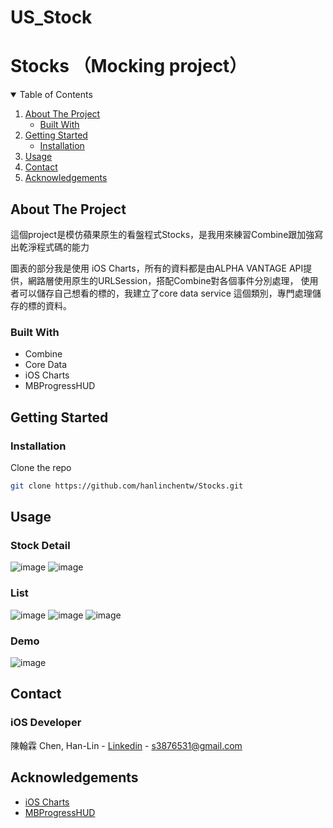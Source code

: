 # US_Stock

# Stocks （Mocking project）

<!-- TABLE OF CONTENTS -->
<details open="open">
  <summary>Table of Contents</summary>
  <ol>
    <li>
      <a href="#about-the-project">About The Project</a>
      <ul>
        <li><a href="#built-with">Built With</a></li>
      </ul>
    </li>
    <li>
      <a href="#getting-started">Getting Started</a>
      <ul>
        <li><a href="#installation">Installation</a></li>
      </ul>
    </li>
    <li><a href="#usage">Usage</a></li>
    <li><a href="#contact">Contact</a></li>
    <li><a href="#acknowledgements">Acknowledgements</a></li>
  </ol>
</details>

<!-- ABOUT THE PROJECT -->
## About The Project
這個project是模仿蘋果原生的看盤程式Stocks，是我用來練習Combine跟加強寫出乾淨程式碼的能力

圖表的部分我是使用 iOS Charts，所有的資料都是由ALPHA VANTAGE API提供，網路層使用原生的URLSession，搭配Combine對各個事件分別處理，
使用者可以儲存自己想看的標的，我建立了core data service 這個類別，專門處理儲存的標的資料。

### Built With

* Combine
* Core Data
* iOS Charts
* MBProgressHUD


<!-- GETTING STARTED -->
## Getting Started

### Installation

Clone the repo
   ```sh
   git clone https://github.com/hanlinchentw/Stocks.git
   ```
   
<!-- Usage -->
## Usage 
### Stock Detail
![image](https://github.com/hanlinchentw/Stocks/blob/main/Stock_Detail.png)
![image](https://github.com/hanlinchentw/Stocks/blob/main/Stock_Chart_demo.gif)

### List
![image](https://github.com/hanlinchentw/Stocks/blob/main/Stock_List.png)
![image](https://github.com/hanlinchentw/Stocks/blob/main/Stock_add.png)
![image](https://github.com/hanlinchentw/Stocks/blob/main/Stock_delete.png)

### Demo
![image](https://github.com/hanlinchentw/Stocks/blob/main/Stock%20Gif.gif)

<!-- CONTACT -->
## Contact

### iOS Developer
陳翰霖 Chen, Han-Lin - [Linkedin](https://www.linkedin.com/in/han-lin-chen-07b635200/) - s3876531@gmail.com

<!-- ACKNOWLEDGEMENTS -->
## Acknowledgements
* [iOS Charts](https://github.com/danielgindi/Charts)
* [MBProgressHUD](https://github.com/jdg/MBProgressHUD)
